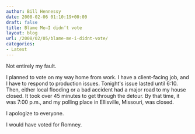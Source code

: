 ```yaml
---
author: Bill Hennessy
date: 2008-02-06 01:10:19+00:00
draft: false
title: Blame Me—I didn’t vote
layout: blog
url: /2008/02/05/blame-me-i-didnt-vote/
categories:
- Latest
---
```


Not entirely my fault.  


I planned to vote on my way home from work.  I have a client-facing job, and I have to respond to production issues.  Tonight's issue lasted until 6:10.  Then, either local flooding or a bad accident had a major road to my house closed.  It took over 45 minutes to get through the detour.   By that time, it was 7:00 p.m., and my polling place in Ellisville, Missouri, was closed. 


I apologize to everyone.


I would have voted for Romney. 



 
